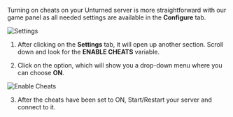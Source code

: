 Turning on cheats on your Unturned server is more straightforward with our game panel as all needed settings are available in the **Configure** tab.

![Settings](../images/settings.png) 

1. After clicking on the **Settings** tab, it will open up another section. Scroll down and look for the **ENABLE CHEATS** variable.

2. Click on the option, which will show you a drop-down menu where you can choose **ON**.

![Enable Cheats](../images/enable-cheats.png)

3. After the cheats have been set to ON, Start/Restart your server and connect to it.
